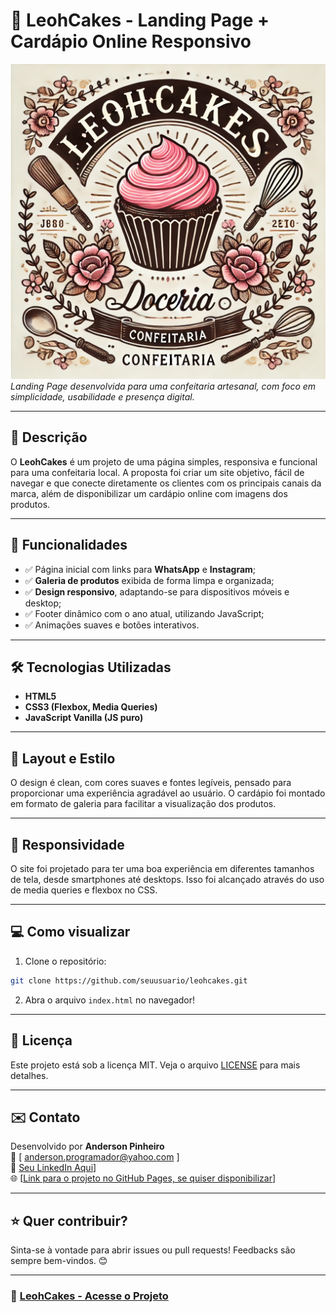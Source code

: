 # 🍰 LeohCakes - Landing Page + Cardápio Online Responsivo

![LeohCakes Banner](icons/logoLeohCakes.png)  
*Landing Page desenvolvida para uma confeitaria artesanal, com foco em simplicidade, usabilidade e presença digital.*

---

## 📌 Descrição

O **LeohCakes** é um projeto de uma página simples, responsiva e funcional para uma confeitaria local. A proposta foi criar um site objetivo, fácil de navegar e que conecte diretamente os clientes com os principais canais da marca, além de disponibilizar um cardápio online com imagens dos produtos.

---

## 🚀 Funcionalidades

- ✅ Página inicial com links para **WhatsApp** e **Instagram**;
- ✅ **Galeria de produtos** exibida de forma limpa e organizada;
- ✅ **Design responsivo**, adaptando-se para dispositivos móveis e desktop;
- ✅ Footer dinâmico com o ano atual, utilizando JavaScript;
- ✅ Animações suaves e botões interativos.

---

## 🛠️ Tecnologias Utilizadas

- **HTML5**
- **CSS3 (Flexbox, Media Queries)**
- **JavaScript Vanilla (JS puro)**

---

## 🎨 Layout e Estilo

O design é clean, com cores suaves e fontes legíveis, pensado para proporcionar uma experiência agradável ao usuário. O cardápio foi montado em formato de galeria para facilitar a visualização dos produtos.

---

## 📱 Responsividade

O site foi projetado para ter uma boa experiência em diferentes tamanhos de tela, desde smartphones até desktops. Isso foi alcançado através do uso de media queries e flexbox no CSS.

---

## 💻 Como visualizar

1. Clone o repositório:
```bash
git clone https://github.com/seuusuario/leohcakes.git
```
2. Abra o arquivo `index.html` no navegador!

---

## 📄 Licença

Este projeto está sob a licença MIT. Veja o arquivo [LICENSE](LICENSE) para mais detalhes.

---

## ✉️ Contato

Desenvolvido por **Anderson Pinheiro**  
📧 [ anderson.programador@yahoo.com ]  
🔗 [Seu LinkedIn Aqui](https://www.linkedin.com/in/anderson-pinheiro-32551829a/)]  
🌐 [[Link para o projeto no GitHub Pages, se quiser disponibilizar](https://pinheiroanderson.github.io/LeoDoces/index.html)]

---

## ⭐ Quer contribuir?

Sinta-se à vontade para abrir issues ou pull requests! Feedbacks são sempre bem-vindos. 😊

---

### 🚀 **[LeohCakes - Acesse o Projeto]([link-do-projeto-no-github-pages-ou-repositorio](https://pinheiroanderson.github.io/LeoDoces/index.html))**

